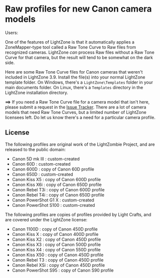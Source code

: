 # Raw profiles for new Canon camera models

Users:

One of the features of LightZone is that it automatically applies
a ZoneMapper-type tool called a Raw Tone Curve
to Raw files from recognized cameras.
LightZone *can* process Raw files without a Raw Tone Curve for that camera,
but the result will tend to be somewhat on the dark side.

Here are some Raw Tone Curve files for Canon cameras that weren't included
in LightZone 3.9.
Install the file(s) into your normal LightZone template folder.
On Windows,
there's a `LightZone\Templates` folder in your main documents folder.
On Linux,
there's a `Templates` directory in the LightZone installation directory.

**==>** If you need a Raw Tone Curve file for a camera model that isn't here,
please submit a request in the
[Issue Tracker](https://github.com/Doug-Pardee/LightZombie/issues).
There are a lot of camera models that need Raw Tone Curves,
but a limited number of LightZone licensees left.
Do let us know there's a need for a particular camera profile.

## License

The following profiles are original work of the LightZombie Project,
and are released to the public domain:

* Canon 5D mk III : custom-created
* Canon 60D : custom-created
* Canon 600D : copy of Canon 60D profile
* Canon 650D : custom-created
* Canon Kiss X5 : copy of Canon 600D profile
* Canon Kiss X6i : copy of Canon 650D profile
* Canon Rebel T3i : copy of Canon 600D profile
* Canon Rebel T4i : copy of Canon 650D profile
* Canon PowerShot G1 X : custom-created
* Canon PowerShot S100 : custom-created

The following profiles are copies of profiles provided by Light Crafts,
and are covered under the LightZone license:

* Canon 1100D : copy of Canon 450D profile
* Canon Kiss X : copy of Canon 400D profile
* Canon Kiss X2 : copy of Canon 450D profile
* Canon Kiss X3 : copy of Canon 500D profile
* Canon Kiss X4 : copy of Canon 550D profile
* Canon Kiss X50 : copy of Canon 450D profile
* Canon Rebel T3 : copy of Canon 450D profile
* Canon Rebel XSi : copy of Canon 450D profile
* Canon PowerShot S95 : copy of Canon S90 profile
